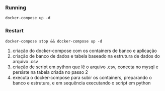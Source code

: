 ### Running

```
docker-compose up -d
```

### Restart

```
docker-compose stop && docker-compose up -d
```

1. criação do docker-compose com os containers de banco e aplicação
2. criação de banco de dados e tabela baseado na estrutura de dados do arquivo .csv
3. criação de script em python que lê o arquivo .csv, conecta no mysql e persiste na tabela criada no passo 2
4. executa o docker-compose para subir os containers, preparando o banco e estrutura, e em sequência executando o script em python
